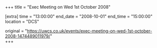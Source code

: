 +++
title = "Exec Meeting on Wed 1st October 2008"

[extra]
time = "13:00:00"
end_date = "2008-10-01"
end_time = "15:00:00"
location = "DCS"

original = "https://uwcs.co.uk/events/exec-meeting-on-wed-1st-october-2008-1474489011979/"    
+++



